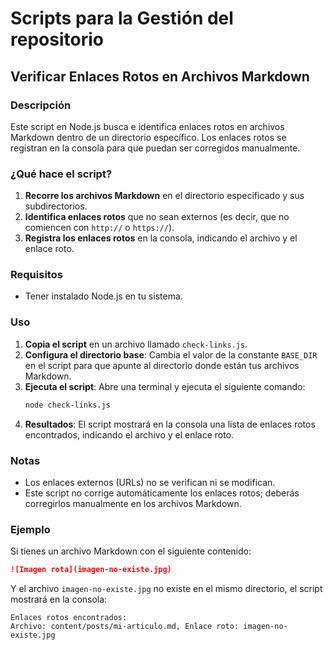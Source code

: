 # Scripts para la Gestión del repositorio

## Verificar Enlaces Rotos en Archivos Markdown

### Descripción

Este script en Node.js busca e identifica enlaces rotos en archivos Markdown dentro de un directorio específico. Los enlaces rotos se registran en la consola para que puedan ser corregidos manualmente.

### ¿Qué hace el script?

1. **Recorre los archivos Markdown** en el directorio especificado y sus subdirectorios.
2. **Identifica enlaces rotos** que no sean externos (es decir, que no comiencen con `http://` o `https://`).
3. **Registra los enlaces rotos** en la consola, indicando el archivo y el enlace roto.

### Requisitos

- Tener instalado Node.js en tu sistema.

### Uso

1. **Copia el script** en un archivo llamado `check-links.js`.
2. **Configura el directorio base**: Cambia el valor de la constante `BASE_DIR` en el script para que apunte al directorio donde están tus archivos Markdown.
3. **Ejecuta el script**: Abre una terminal y ejecuta el siguiente comando:
   ```bash
   node check-links.js
   ```
4. **Resultados**: El script mostrará en la consola una lista de enlaces rotos encontrados, indicando el archivo y el enlace roto.

### Notas

- Los enlaces externos (URLs) no se verifican ni se modifican.
- Este script no corrige automáticamente los enlaces rotos; deberás corregirlos manualmente en los archivos Markdown.

### Ejemplo

Si tienes un archivo Markdown con el siguiente contenido:

```markdown
![Imagen rota](imagen-no-existe.jpg)
```

Y el archivo `imagen-no-existe.jpg` no existe en el mismo directorio, el script mostrará en la consola:

```
Enlaces rotos encontrados:
Archivo: content/posts/mi-articulo.md, Enlace roto: imagen-no-existe.jpg
```
